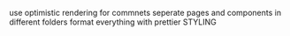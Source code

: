 
use optimistic rendering for commnets
seperate pages and components in different folders
format everything with prettier
STYLING